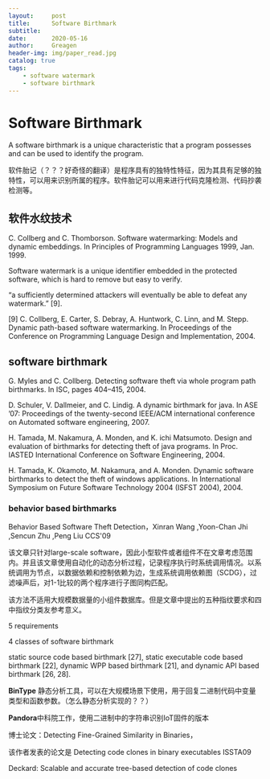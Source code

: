 ```yaml
---
layout:     post
title:      Software Birthmark
subtitle:   
date:       2020-05-16
author:     Greagen
header-img: img/paper_read.jpg
catalog: true
tags:
    - software watermark
    - software birthmark
---
```


# Software Birthmark

A software birthmark is a unique characteristic that a program possesses and can be used to identify the program.

软件胎记（？？？好奇怪的翻译）是程序具有的独特性特征，因为其具有足够的独特性，可以用来识别所属的程序。软件胎记可以用来进行代码克隆检测、代码抄袭检测等。





## 软件水纹技术

C. Collberg and C. Thomborson. Software watermarking: Models and dynamic embeddings. In Principles of Programming Languages 1999, Jan. 1999.

Software watermark is a unique identifier embedded in the protected software, which is hard to remove but easy to verify.



“a sufficiently determined attackers will eventually be able to defeat any watermark.” [9].

[9] C. Collberg, E. Carter, S. Debray, A. Huntwork, C. Linn, and M. Stepp. Dynamic path-based software watermarking. In Proceedings of the Conference on Programming Language Design and Implementation, 2004.





## software birthmark

G. Myles and C. Collberg. Detecting software theft via whole program path birthmarks. In ISC, pages 404–415, 2004.

D. Schuler, V. Dallmeier, and C. Lindig. A dynamic birthmark for java. In ASE ’07: Proceedings of the twenty-second IEEE/ACM international conference on Automated software engineering, 2007.

H. Tamada, M. Nakamura, A. Monden, and K. ichi Matsumoto. Design and evaluation of birthmarks for detecting theft of java programs. In Proc. IASTED International Conference on Software Engineering, 2004.

H. Tamada, K. Okamoto, M. Nakamura, and A. Monden. Dynamic software birthmarks to detect the theft of windows applications. In International Symposium on Future Software Technology 2004 (ISFST 2004), 2004.



### behavior based birthmarks

Behavior Based Software Theft Detection，Xinran Wang ,Yoon-Chan Jhi ,Sencun Zhu ,Peng Liu CCS'09

该文章只针对large-scale software，因此小型软件或者组件不在文章考虑范围内。并且该文章使用自动化的动态分析过程，记录程序执行时系统调用情况。以系统调用为节点，以数据依赖和控制依赖为边，生成系统调用依赖图（SCDG），过滤噪声后，对1-1比较的两个程序进行子图同构匹配。

该方法不适用大规模数据量的小组件数据库。但是文章中提出的五种指纹要求和四中指纹分类友参考意义。

5 requirements



4 classes of software birthmark

static source code based birthmark [27], static executable code based birthmark [22], dynamic WPP based birthmark [21], and dynamic API based birthmark [26, 28].





**BinType** 静态分析工具，可以在大规模场景下使用，用于回复二进制代码中变量类型和函数参数。（怎么静态分析实现的？？）

**Pandora**中科院工作，使用二进制中的字符串识别IoT固件的版本





博士论文：Detecting Fine-Grained Similarity in Binaries，

该作者发表的论文是 Detecting code clones in binary executables ISSTA09

Deckard: Scalable and accurate tree-based detection of code clones






